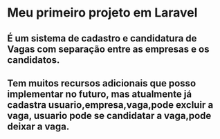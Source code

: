 # Meu primeiro projeto em Laravel 

## É um sistema de cadastro e candidatura de Vagas com separação entre as empresas e os candidatos.

## Tem muitos recursos adicionais que posso implementar no futuro, mas atualmente já cadastra usuario,empresa,vaga,pode excluir a vaga, usuario pode se candidatar a vaga,pode deixar a vaga.
